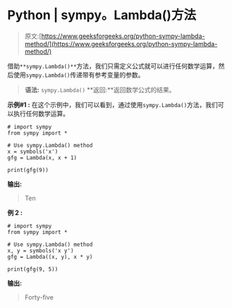 # Python | sympy。Lambda()方法

> 原文:[https://www.geeksforgeeks.org/python-sympy-lambda-method/](https://www.geeksforgeeks.org/python-sympy-lambda-method/)

借助`**sympy.Lambda()**`方法，我们只需定义公式就可以进行任何数学运算，然后使用`sympy.Lambda()`传递带有参考变量的参数。

> **语法:** `sympy.Lambda()`
> **返回:**返回数学公式的结果。

**示例#1 :**
在这个示例中，我们可以看到，通过使用`sympy.Lambda()`方法，我们可以执行任何数学运算。

```
# import sympy
from sympy import *

# Use sympy.Lambda() method
x = symbols('x')
gfg = Lambda(x, x + 1)

print(gfg(9))
```

**输出:**

> Ten

**例 2 :**

```
# import sympy
from sympy import *

# Use sympy.Lambda() method
x, y = symbols('x y')
gfg = Lambda((x, y), x * y)

print(gfg(9, 5))
```

**输出:**

> Forty-five